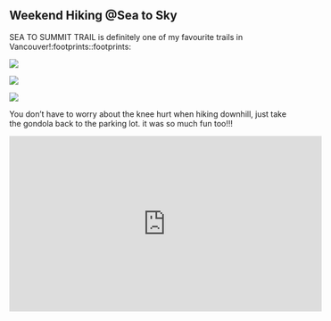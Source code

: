 ## Weekend Hiking @Sea to Sky
<p>SEA TO SUMMIT TRAIL is definitely one of my favourite trails in Vancouver!:footprints::footprints: <p>
  
<p><img src="https://user-images.githubusercontent.com/79688638/199354466-fe02dc05-51c0-4c72-8774-83b93ee6d7bf.jpg"><p>
  
  
<p><img src="https://user-images.githubusercontent.com/79688638/199354525-6670f54e-43be-4664-8e19-013ff283c6ee.jpg"><p>
  
  
<p><img src="https://user-images.githubusercontent.com/79688638/199354565-e5b3825f-fae5-4744-97b9-93f7bbb7cc65.jpg"><p>
  
<p>You don’t have to worry about the knee hurt when hiking downhill,  just take the gondola back to the parking lot. it was so much fun too!!!<p>
  <iframe width="560" height="315" src="https://www.youtube.com/embed/B4TxOvMnt90" title="YouTube video player" frameborder="0" allow="accelerometer; autoplay; clipboard-write; encrypted-media; gyroscope; picture-in-picture" allowfullscreen></iframe>
